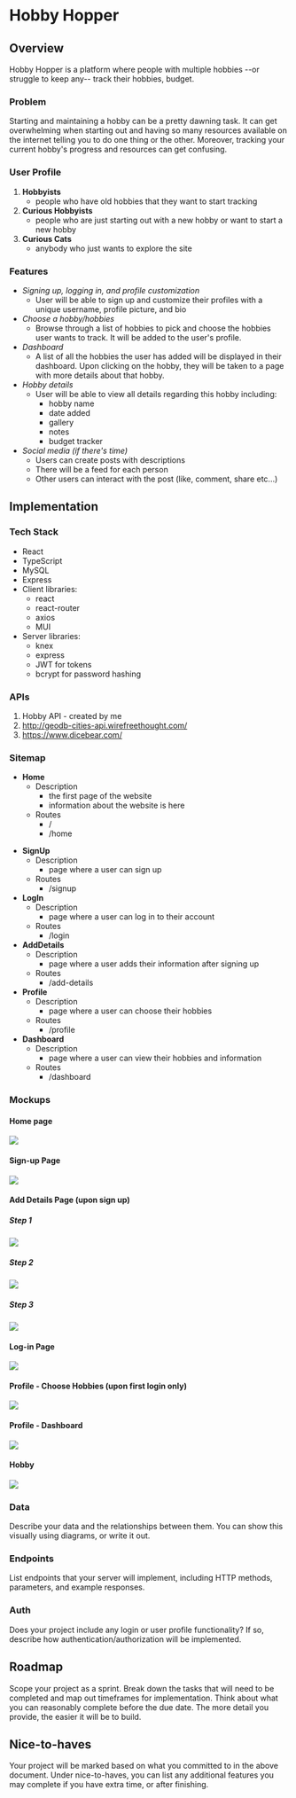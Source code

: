 # Hobby Hopper

## Overview

Hobby Hopper is a platform where people with multiple hobbies --or struggle to keep any-- track their hobbies, budget.

### Problem

Starting and maintaining a hobby can be a pretty dawning task. It can get overwhelming when starting out and having so many resources available on the internet telling you to do one thing or the other. Moreover, tracking your current hobby's progress and resources can get confusing.

### User Profile

1. **Hobbyists**
   - people who have old hobbies that they want to start tracking
2. **Curious Hobbyists**
   - people who are just starting out with a new hobby or want to start a new hobby
3. **Curious Cats**
   - anybody who just wants to explore the site

### Features

- _Signing up, logging in, and profile customization_
  - User will be able to sign up and customize their profiles with a unique username, profile picture, and bio
- _Choose a hobby/hobbies_
  - Browse through a list of hobbies to pick and choose the hobbies user wants to track. It will be added to the user's profile.
- _Dashboard_
  - A list of all the hobbies the user has added will be displayed in their dashboard. Upon clicking on the hobby, they will be taken to a page with more details about that hobby.
- _Hobby details_
  - User will be able to view all details regarding this hobby including:
    - hobby name
    - date added
    - gallery
    - notes
    - budget tracker
- _Social media (if there's time)_
  - Users can create posts with descriptions
  - There will be a feed for each person
  - Other users can interact with the post (like, comment, share etc...)

## Implementation

### Tech Stack

- React
- TypeScript
- MySQL
- Express
- Client libraries:
  - react
  - react-router
  - axios
  - MUI
- Server libraries:
  - knex
  - express
  - JWT for tokens
  - bcrypt for password hashing

### APIs
1. Hobby API - created by me
2. http://geodb-cities-api.wirefreethought.com/
3. https://www.dicebear.com/

### Sitemap

- **Home**
  - Description
    - the first page of the website
    - information about the website is here
  - Routes
    - /
    - /home
<!-- - **Contact**
  - Description
    - a contact form page for inquiries
  - Routes
    - /contact
- **About**
  - Description
    - a page with details about how the webiste works
  - Routes
    - /about -->
- **SignUp**
  - Description
    - page where a user can sign up
  - Routes
    - /signup
- **LogIn**
  - Description
    - page where a user can log in to their account
  - Routes
    - /login
- **AddDetails**
  - Description
    - page where a user adds their information after signing up
  - Routes
    - /add-details
- **Profile**
  - Description
    - page where a user can choose their hobbies
  - Routes
    - /profile
- **Dashboard**
  - Description
    - page where a user can view their hobbies and information
  - Routes
    - /dashboard

### Mockups

#### Home page
![](mockups/home.png)

#### Sign-up Page
![](mockups/signup.png)

#### Add Details Page (upon sign up)
##### Step 1
![](mockups/add-details-1.png)
##### Step 2
![](mockups/add-details-2.png)
##### Step 3
![](mockups/add-details-3.png)

#### Log-in Page
![](mockups/login.png)

#### Profile - Choose Hobbies (upon first login only)
![](mockups/profile1.png)

#### Profile - Dashboard
![](mockups/profile2.png)

#### Hobby
![](mockups/hobby.png)

### Data

Describe your data and the relationships between them. You can show this visually using diagrams, or write it out.

### Endpoints

List endpoints that your server will implement, including HTTP methods, parameters, and example responses.

### Auth

Does your project include any login or user profile functionality? If so, describe how authentication/authorization will be implemented.

## Roadmap

Scope your project as a sprint. Break down the tasks that will need to be completed and map out timeframes for implementation. Think about what you can reasonably complete before the due date. The more detail you provide, the easier it will be to build.

## Nice-to-haves

Your project will be marked based on what you committed to in the above document. Under nice-to-haves, you can list any additional features you may complete if you have extra time, or after finishing.